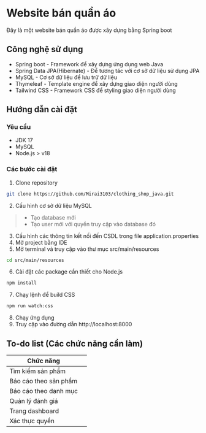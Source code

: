 # Website bán quần áo

Đây là một website bán quần áo được xây dựng bằng Spring boot

## Công nghệ sử dụng

- Spring boot - Framework để xây dựng ứng dụng web Java
- Spring Data JPA(Hibernate) - Để tương tác với cơ sở dữ liệu sử dụng JPA
- MySQL - Cơ sở dữ liệu để lưu trữ dữ liệu
- Thymeleaf - Template engine để xây dựng giao diện người dùng
- Tailwind CSS - Framework CSS để styling giao diện người dùng

## Hướng dẫn cài đặt

### Yêu cầu

- JDK 17
- MySQL
- Node.js > v18

### Các bước cài đặt

1. Clone repository

```bash
git clone https://github.com/Mirai3103/clothing_shop_java.git
```

2. Cấu hình cơ sở dữ liệu MySQL

> - Tạo database mới
> - Tạo user mới với quyền truy cập vào database đó

3. Cấu hình các thông tin kết nối đến CSDL trong file application.properties
4. Mở project bằng IDE
5. Mở terminal và truy cập vào thư mục src/main/resources

```bash
cd src/main/resources
```

6. Cài đặt các package cần thiết cho Node.js

```bash
npm install
```

7. Chạy lệnh để build CSS

```bash
npm run watch:css
```

8. Chạy ứng dụng
9. Truy cập vào đường dẫn http://localhost:8000

## To-do list (Các chức năng cần làm)

| Chức năng                  |     |
| -------------------------- | --- |
| Tìm kiếm sản phẩm          |     |
| Báo cáo theo sản phẩm      |     |
| Báo cáo theo danh mục      |     |
| Quản lý đánh giá           |     |
| Trang dashboard            |     |
| Xác thực quyền             |     |
